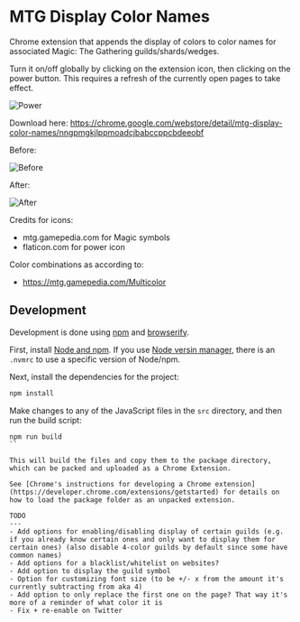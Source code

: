 MTG Display Color Names
=============

Chrome extension that appends the display of colors to color names for associated Magic: The Gathering guilds/shards/wedges.

Turn it on/off globally by clicking on the extension icon, then clicking on the power button.
This requires a refresh of the currently open pages to take effect.

![Power](https://i.imgur.com/zhPIye3.png)

Download here: https://chrome.google.com/webstore/detail/mtg-display-color-names/nngpmgkjlppmoadcjbabccppcbdeeobf

Before:

![Before](https://i.imgur.com/TfD4zrF.png)

After:

![After](https://i.imgur.com/ttbn4wF.png)

Credits for icons:
- mtg.gamepedia.com for Magic symbols
- flaticon.com for power icon

Color combinations as according to:
- https://mtg.gamepedia.com/Multicolor

Development
-----------

Development is done using [npm](https://www.npmjs.com/) and [browserify](https://www.npmjs.com/package/browserify).

First, install [Node and npm](https://nodejs.org/en/). If you use [Node versin manager](https://github.com/creationix/nvm), there is an `.nvmrc` to use a specific version of Node/npm.

Next, install the dependencies for the project:

```bash
npm install
```

Make changes to any of the JavaScript files in the `src` directory, and then run the build script:

```
npm run build
``

This will build the files and copy them to the package directory, which can be packed and uploaded as a Chrome Extension.

See [Chrome's instructions for developing a Chrome extension](https://developer.chrome.com/extensions/getstarted) for details on how to load the package folder as an unpacked extension.

TODO
---
- Add options for enabling/disabling display of certain guilds (e.g. if you already know certain ones and only want to display them for certain ones) (also disable 4-color guilds by default since some have common names)
- Add options for a blacklist/whitelist on websites?
- Add option to display the guild symbol
- Option for customizing font size (to be +/- x from the amount it's currently subtracting from aka 4)
- Add option to only replace the first one on the page? That way it's more of a reminder of what color it is
- Fix + re-enable on Twitter

